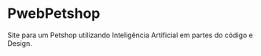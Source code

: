 # PwebPetshop
Site para um Petshop utilizando Inteligência Artificial em partes do código e Design.
